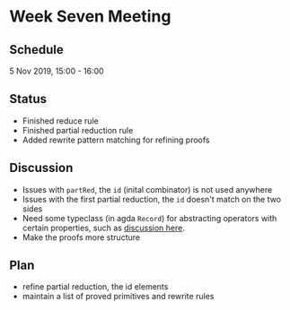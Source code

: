 # Week Seven Meeting
## Schedule
5 Nov 2019, 15:00 - 16:00

## Status
* Finished reduce rule
* Finished partial reduction rule
* Added rewrite pattern matching for refining proofs

## Discussion
* Issues with `partRed`, the `id` (inital combinator) is not used anywhere
* Issues with the first partial reduction, the `id` doesn't match on the two sides
* Need some typeclass (in agda `Record`) for abstracting operators with certain properties, such as [discussion here](https://lists.chalmers.se/pipermail/agda/2015/007769.html).
* Make the proofs more structure

## Plan
* refine partial reduction, the id elements
* maintain a list of proved primitives and rewrite rules